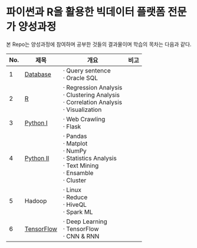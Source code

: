 # 파이썬과 R을 활용한 빅데이터 플랫폼 전문가 양성과정

본 Repo는 양성과정에 참여하며 공부한 것들의 결과물이며 학습의 목차는 다음과 같다.

|No.|제목|개요|비고|
|---|---|---|---|
|1|[Database](https://github.com/hwahyeon/itwill-bootcamp-sql)|· Query sentence<br>· Oracle SQL||
|2|[R](https://github.com/hwahyeon/itwill-bootcamp-r)|· Regression Analysis<br>· Clustering Analysis<br>· Correlation Analysis<br>· Visualization||
|3|[Python I](https://github.com/hwahyeon/itwill-bootcamp-python-I)|· Web Crawling<br>· Flask||
|4|[Python II](https://github.com/hwahyeon/itwill-bootcamp-python-II)|· Pandas<br>· Matplot<br>· NumPy<br>· Statistics Analysis<br>· Text Mining<br>· Ensamble<br>· Cluster||
|5|Hadoop|· Linux<br> · Reduce<br> · HiveQL<br> · Spark ML||
|6|[TensorFlow](https://github.com/hwahyeon/itwill-bootcamp-tf)|· Deep Learning <br>· TensorFlow<br>· CNN & RNN<br>||
